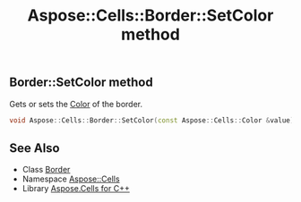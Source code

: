 ﻿---
title: Aspose::Cells::Border::SetColor method
linktitle: SetColor
second_title: Aspose.Cells for C++ API Reference
description: 'Aspose::Cells::Border::SetColor method. Gets or sets the Color of the border in C++.'
type: docs
weight: 900
url: /cpp/aspose.cells/border/setcolor/
---
## Border::SetColor method


Gets or sets the [Color](../../color/) of the border.

```cpp
void Aspose::Cells::Border::SetColor(const Aspose::Cells::Color &value)
```

## See Also

* Class [Border](../)
* Namespace [Aspose::Cells](../../)
* Library [Aspose.Cells for C++](../../../)
